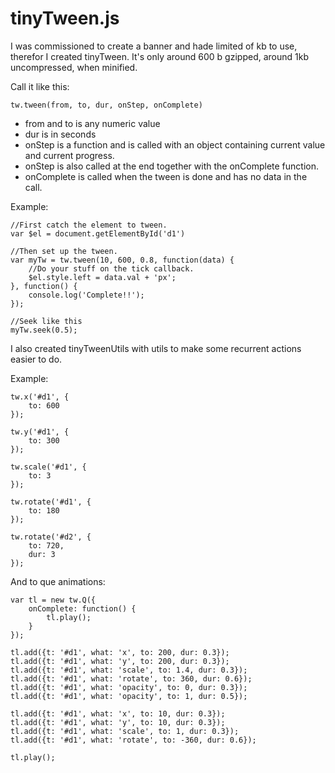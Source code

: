 tinyTween.js
=========

I was commissioned to create a banner and hade limited of kb to use, therefor I created tinyTween.
It's only around 600 b gzipped, around 1kb uncompressed, when minified.

Call it like this:

    tw.tween(from, to, dur, onStep, onComplete)

* from and to is any numeric value
* dur is in seconds
* onStep is a function and is called with an object containing current value and current progress.
* onStep is also called at the end together with the onComplete function.
* onComplete is called when the tween is done and has no data in the call.


Example:

    //First catch the element to tween.
    var $el = document.getElementById('d1')

    //Then set up the tween.
    var myTw = tw.tween(10, 600, 0.8, function(data) {
        //Do your stuff on the tick callback.
        $el.style.left = data.val + 'px';
    }, function() {
        console.log('Complete!!');
    });

    //Seek like this
    myTw.seek(0.5);


I also created tinyTweenUtils with utils to make some recurrent actions easier to do.

Example:

    tw.x('#d1', {
        to: 600
    });

    tw.y('#d1', {
        to: 300
    });

    tw.scale('#d1', {
        to: 3
    });

    tw.rotate('#d1', {
        to: 180
    });

    tw.rotate('#d2', {
        to: 720,
        dur: 3
    });

And to que animations:

    var tl = new tw.Q({
        onComplete: function() {
            tl.play();
        }
    });

    tl.add({t: '#d1', what: 'x', to: 200, dur: 0.3});
    tl.add({t: '#d1', what: 'y', to: 200, dur: 0.3});
    tl.add({t: '#d1', what: 'scale', to: 1.4, dur: 0.3});
    tl.add({t: '#d1', what: 'rotate', to: 360, dur: 0.6});
    tl.add({t: '#d1', what: 'opacity', to: 0, dur: 0.3});
    tl.add({t: '#d1', what: 'opacity', to: 1, dur: 0.5});

    tl.add({t: '#d1', what: 'x', to: 10, dur: 0.3});
    tl.add({t: '#d1', what: 'y', to: 10, dur: 0.3});
    tl.add({t: '#d1', what: 'scale', to: 1, dur: 0.3});
    tl.add({t: '#d1', what: 'rotate', to: -360, dur: 0.6});

    tl.play();